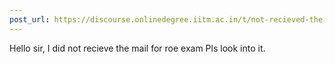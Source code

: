 ```yaml
---
post_url: https://discourse.onlinedegree.iitm.ac.in/t/not-recieved-the-roe-link-mail/168825/1
---
```

Hello sir, I did not recieve the mail for roe exam Pls look into it.